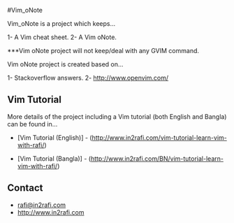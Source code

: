 #Vim_oNote

Vim_oNote is a project which keeps...

1- A Vim cheat sheet.
2- A Vim oNote.

***Vim oNote project will not keep/deal with any GVIM command.

Vim oNote project is created based on...

1- Stackoverflow answers.
2- http://www.openvim.com/


Vim Tutorial
----------------

More details of the project including a Vim tutorial (both English and Bangla) can be found in...

* [Vim Tutorial (English)] - (http://www.in2rafi.com/vim-tutorial-learn-vim-with-rafi/)

* [Vim Tutorial (Bangla)] - (http://www.in2rafi.com/BN/vim-tutorial-learn-vim-with-rafi/)


Contact
-------

* rafi@in2rafi.com
* http://www.in2rafi.com
